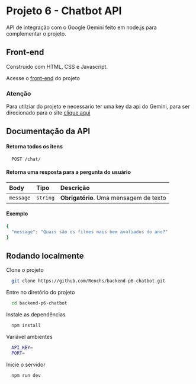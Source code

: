 
# Projeto 6 - Chatbot API

API de integração com o Google Gemini feito em node.js para complementar o projeto. 


## Front-end
Construido com HTML, CSS e Javascript.

Acesse o [front-end](https://github.com/Renchs/p6-chatbot) do projeto

### Atenção
Para utilziar do projeto e necessario ter uma key da api do Gemini, para ser direcionado para o site [clique aqui](https://console.cloud.google.com/)


## Documentação da API

#### Retorna todos os itens

```http
  POST /chat/
```

#### Retorna uma resposta para a pergunta do usuário
| Body   | Tipo       | Descrição                           |
| :---------- | :--------- | :---------------------------------- |
| `message` | `string` | **Obrigatório**. Uma mensagem de texto |

#### Exemplo
```bash
{
  "message": "Quais são os filmes mais bem avaliados do ano?"
}
```

## Rodando localmente

Clone o projeto

```bash
  git clone https://github.com/Renchs/backend-p6-chatbot.git
```

Entre no diretório do projeto

```bash
  cd backend-p6-chatbot
```

Instale as dependências

```bash
  npm install
```

Variável ambientes
```bash
  API_KEY=
  PORT=
```


Inicie o servidor

```bash
  npm run dev
```
